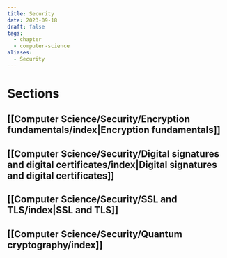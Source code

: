```yaml
---
title: Security
date: 2023-09-18
draft: false
tags:
  - chapter
  - computer-science
aliases:
  - Security
---
```

# Sections

## [[Computer Science/Security/Encryption fundamentals/index|Encryption fundamentals]]
## [[Computer Science/Security/Digital signatures and digital certificates/index|Digital signatures and digital certificates]]
## [[Computer Science/Security/SSL and TLS/index|SSL and TLS]]
## [[Computer Science/Security/Quantum cryptography/index]]